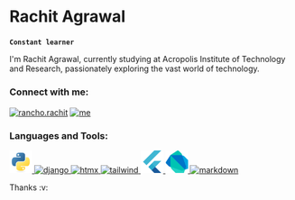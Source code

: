 ﻿# Rachit Agrawal

**`Constant learner`**

I'm Rachit Agrawal, currently studying at Acropolis Institute of Technology and Research, passionately exploring the vast world of technology.

<h3 align="left">Connect with me:</h3>
<p align="left">
<a href="https://instagram.com/rancho.rachit" target="blank"><img align="center" src="https://raw.githubusercontent.com/rahuldkjain/github-profile-readme-generator/master/src/images/icons/Social/instagram.svg" alt="rancho.rachit" height="30" width="40" /></a>
<a href="https://www.linkedin.com/in/my-profile" target="_blank">
    <img align="center" src="https://upload.wikimedia.org/wikipedia/commons/c/ca/LinkedIn_logo_initials.png" alt="me" height="30" width="40" />
</a>
</p>

<h3 align="left">Languages and Tools:</h3>
<p align="left">
  <a href="https://www.python.org" target="_blank" rel="noreferrer">
    <img src="https://raw.githubusercontent.com/devicons/devicon/master/icons/python/python-original.svg" alt="python" width="40" height="40"/>
  </a>
  <a href="https://www.djangoproject.com/" target="_blank" rel="noreferrer">
    <img src="https://cdn.worldvectorlogo.com/logos/django.svg" alt="django" width="40" height="40"/>
  </a>
  <a href="https://htmx.org/" target="_blank" rel="noreferrer">
    <img src="https://github.com/bigskysoftware/htmx/blob/master/www/static/img/htmx_logo.2.png" alt="htmx" width="40" height="40"/>
  </a>
  <a href="https://tailwindcss.com/" target="_blank" rel="noreferrer">
    <img src="https://www.vectorlogo.zone/logos/tailwindcss/tailwindcss-icon.svg" alt="tailwind" width="40" height="40"/>
  </a>
  <a href="https://flutter.dev" target="_blank" rel="noreferrer">
    <img src="https://raw.githubusercontent.com/devicons/devicon/master/icons/flutter/flutter-original.svg" alt="flutter" width="40" height="40"/>
  </a>
  <a href="https://dart.dev" target="_blank" rel="noreferrer">
    <img src="https://raw.githubusercontent.com/devicons/devicon/master/icons/dart/dart-original.svg" alt="dart" width="40" height="40"/>
  </a>
  <a href="https://www.markdownguide.org/" target="_blank" rel="noreferrer">
    <img src="https://img.icons8.com/?size=100&id=21831&format=png&color=000000" alt="markdown" width="40" height="40"/>
  </a>
</p>
Thanks :v:
